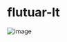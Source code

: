 # flutuar-lt
![image](https://user-images.githubusercontent.com/100317569/215192692-f4ff8d9b-8439-4041-8068-964073c7c9d4.png)
